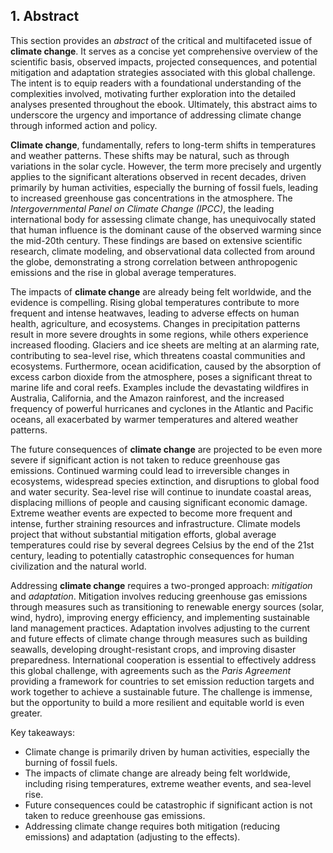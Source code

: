 ## 1. Abstract

This section provides an *abstract* of the critical and multifaceted issue of **climate change**. It serves as a concise yet comprehensive overview of the scientific basis, observed impacts, projected consequences, and potential mitigation and adaptation strategies associated with this global challenge. The intent is to equip readers with a foundational understanding of the complexities involved, motivating further exploration into the detailed analyses presented throughout the ebook. Ultimately, this abstract aims to underscore the urgency and importance of addressing climate change through informed action and policy.

**Climate change**, fundamentally, refers to long-term shifts in temperatures and weather patterns. These shifts may be natural, such as through variations in the solar cycle. However, the term more precisely and urgently applies to the significant alterations observed in recent decades, driven primarily by human activities, especially the burning of fossil fuels, leading to increased greenhouse gas concentrations in the atmosphere. The *Intergovernmental Panel on Climate Change (IPCC)*, the leading international body for assessing climate change, has unequivocally stated that human influence is the dominant cause of the observed warming since the mid-20th century. These findings are based on extensive scientific research, climate modeling, and observational data collected from around the globe, demonstrating a strong correlation between anthropogenic emissions and the rise in global average temperatures.

The impacts of **climate change** are already being felt worldwide, and the evidence is compelling. Rising global temperatures contribute to more frequent and intense heatwaves, leading to adverse effects on human health, agriculture, and ecosystems. Changes in precipitation patterns result in more severe droughts in some regions, while others experience increased flooding. Glaciers and ice sheets are melting at an alarming rate, contributing to sea-level rise, which threatens coastal communities and ecosystems. Furthermore, ocean acidification, caused by the absorption of excess carbon dioxide from the atmosphere, poses a significant threat to marine life and coral reefs. Examples include the devastating wildfires in Australia, California, and the Amazon rainforest, and the increased frequency of powerful hurricanes and cyclones in the Atlantic and Pacific oceans, all exacerbated by warmer temperatures and altered weather patterns.

The future consequences of **climate change** are projected to be even more severe if significant action is not taken to reduce greenhouse gas emissions. Continued warming could lead to irreversible changes in ecosystems, widespread species extinction, and disruptions to global food and water security. Sea-level rise will continue to inundate coastal areas, displacing millions of people and causing significant economic damage. Extreme weather events are expected to become more frequent and intense, further straining resources and infrastructure. Climate models project that without substantial mitigation efforts, global average temperatures could rise by several degrees Celsius by the end of the 21st century, leading to potentially catastrophic consequences for human civilization and the natural world.

Addressing **climate change** requires a two-pronged approach: *mitigation* and *adaptation*. Mitigation involves reducing greenhouse gas emissions through measures such as transitioning to renewable energy sources (solar, wind, hydro), improving energy efficiency, and implementing sustainable land management practices. Adaptation involves adjusting to the current and future effects of climate change through measures such as building seawalls, developing drought-resistant crops, and improving disaster preparedness. International cooperation is essential to effectively address this global challenge, with agreements such as the *Paris Agreement* providing a framework for countries to set emission reduction targets and work together to achieve a sustainable future. The challenge is immense, but the opportunity to build a more resilient and equitable world is even greater.

Key takeaways:
*   Climate change is primarily driven by human activities, especially the burning of fossil fuels.
*   The impacts of climate change are already being felt worldwide, including rising temperatures, extreme weather events, and sea-level rise.
*   Future consequences could be catastrophic if significant action is not taken to reduce greenhouse gas emissions.
*   Addressing climate change requires both mitigation (reducing emissions) and adaptation (adjusting to the effects).